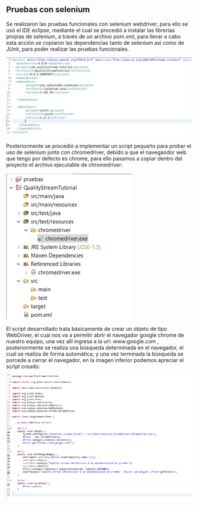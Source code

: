 ## Pruebas con selenium
Se realizaron las pruebas funcionales con selenium webdriver, para ello se usó el IDE eclipse, mediante el cual se procedió a instalar las librerías propias de selenium, a través de un archivo pom.xml, para llevar a cabo esta acción se copiaron las dependencias tanto de selenium así como de JUnit, para poder realizar las pruebas funcionales.

![img](img/selenium1.png)

Posteriormente se procedió a implementar un script pequeño para probar el uso de selenium junto con chromedriver, debido a que el navegaodor web que tengo por defecto es chrome, para ello pasamos a copiar dentro del proyecto el archivo ejecutable de chromedriver:

![img](img/selenium2.png)

El script desarrollado trata básicamente de crear un objeto de tipo WebDriver, el cual nos va a permitir abrir el navegador google chrome de nuestro equipo, una vez allí ingresa a la url: www:google.com , posteriormente se realiza una búsqueda determinada en el navegador, el cual se realiza de forma automática, y una vez terminada la búsqueda se porcede a cerrar el navegador, en la imagen inferior podemos apreciar el script creado:

![img](img/selenium3.png)
